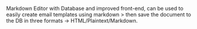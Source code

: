 Markdown Editor with Database and improved front-end, can be used to easily create email templates using markdown > then save the document to the DB in three formats -> HTML/Plaintext/Markdown.